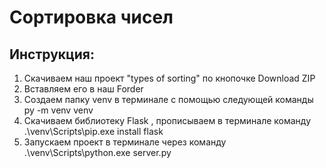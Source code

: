 # Сортировка чисел
## Инструкция:
1. Скачиваем наш проект "types of sorting" по кнопочке Download ZIP
2. Вставляем его в наш Forder
3. Создаем папку venv в терминале с помощью следующей команды py -m venv venv
4. Скачиваем библиотеку Flask , прописываем в терминале команду .\venv\Scripts\pip.exe install flask
5. Запускаем проект в терминале через команду .\venv\Scripts\python.exe server.py

